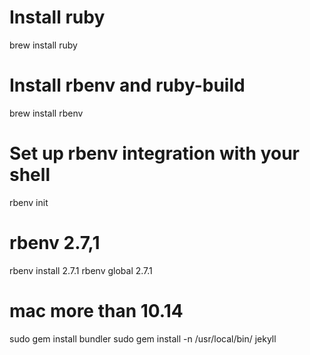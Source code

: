 # Install ruby
brew install ruby

# Install rbenv and ruby-build
brew install rbenv

# Set up rbenv integration with your shell
rbenv init

# rbenv 2.7,1
rbenv install 2.7.1
rbenv global 2.7.1

# mac more than 10.14
sudo gem install bundler
sudo gem install -n /usr/local/bin/ jekyll